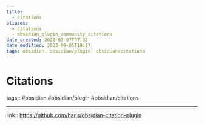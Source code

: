 ```yaml
---
title:
  - Citations
aliases:
  - Citations
  - obsidian_plugin_community_citations
date_created: 2023-03-07T07:32
date_modified: 2023-09-05T19:17
tags: obsidian, obsidian/plugin, obsidian/citations
---
```

# Citations

tags:: #obsidian #obsidian/plugin #obsidian/citations

---

link:: <https://github.com/hans/obsidian-citation-plugin>
